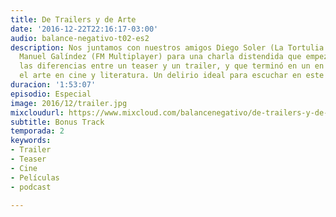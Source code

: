 ```yaml
---
title: De Trailers y de Arte
date: '2016-12-22T22:16:17-03:00'
audio: balance-negativo-t02-es2
description: Nos juntamos con nuestros amigos Diego Soler (La Tortulia Podcast) y
  Manuel Galíndez (FM Multiplayer) para una charla distendida que empezó analizando
  las diferencias entre un teaser y un trailer, y que terminó en un en un debate sobre
  el arte en cine y literatura. Un delirio ideal para escuchar en este clima veraniego.
duracion: '1:53:07'
episodio: Especial
image: 2016/12/trailer.jpg
mixcloudurl: https://www.mixcloud.com/balancenegativo/de-trailers-y-de-arte/
subtitle: Bonus Track
temporada: 2
keywords:
- Trailer
- Teaser
- Cine
- Películas
- podcast

---
```

